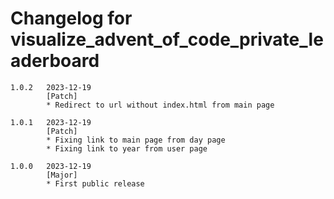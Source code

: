 # Changelog for visualize_advent_of_code_private_leaderboard

```
1.0.2   2023-12-19
        [Patch]
        * Redirect to url without index.html from main page

1.0.1   2023-12-19
        [Patch]
        * Fixing link to main page from day page
        * Fixing link to year from user page

1.0.0   2023-12-19
        [Major]
        * First public release

```
